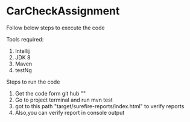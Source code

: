 # CarCheckAssignment
Follow below steps to execute the code
 
Tools required:
1. Intellij
2. JDK 8
3. Maven
4. testNg

Steps to run the code
1. Get the code form git hub ""
2. Go to project terminal and run mvn test
3. got to this path "target/surefire-reports/index.html" to verify reports
4. Also,you  can verify report in console output

